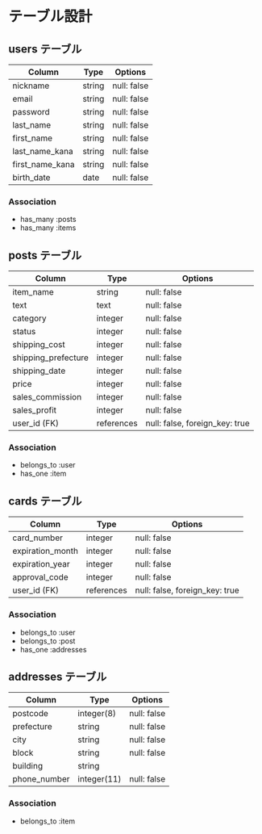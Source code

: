 # テーブル設計

## users テーブル

| Column          | Type    | Options     |
| --------------- | ------- | ----------- |
| nickname        | string  | null: false |
| email           | string  | null: false |
| password        | string  | null: false |
| last_name       | string  | null: false |
| first_name      | string  | null: false |
| last_name_kana  | string  | null: false |
| first_name_kana | string  | null: false |
| birth_date      | date    | null: false |


### Association

- has_many :posts
- has_many :items



## posts テーブル

| Column              | Type       | Options                        |
| ------------------- | ---------- | ------------------------------ |
| item_name           | string     | null: false                    |
| text                | text       | null: false                    |
| category            | integer    | null: false                    |
| status              | integer    | null: false                    |
| shipping_cost       | integer    | null: false                    |
| shipping_prefecture | integer    | null: false                    |
| shipping_date       | integer    | null: false                    |
| price               | integer    | null: false                    |
| sales_commission    | integer    | null: false                    |
| sales_profit        | integer    | null: false                    |
| user_id (FK)        | references | null: false, foreign_key: true |


### Association

- belongs_to :user
- has_one :item


## cards テーブル

| Column           | Type       | Options                        |
| ---------------- | ---------- | ------------------------------ |
| card_number      | integer    | null: false                    |
| expiration_month | integer    | null: false                    |
| expiration_year  | integer    | null: false                    |
| approval_code    | integer    | null: false                    |
| user_id (FK)     | references | null: false, foreign_key: true |

### Association

- belongs_to :user
- belongs_to :post
- has_one :addresses


## addresses テーブル

| Column       | Type        | Options     |
| ------------ | ----------- | ----------- |
| postcode     | integer(8)  | null: false |
| prefecture   | string      | null: false |
| city         | string      | null: false |
| block        | string      | null: false |
| building     | string      |             |
| phone_number | integer(11) | null: false |

### Association

- belongs_to :item

